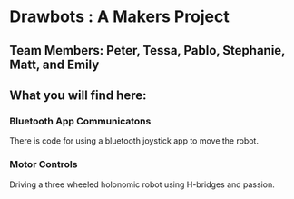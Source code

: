 # Drawbots : A Makers Project 

## Team Members: Peter, Tessa, Pablo, Stephanie, Matt, and Emily

## What you will find here: 
### Bluetooth App Communicatons 
There is code for using a bluetooth joystick app to move the robot. 
### Motor Controls 
Driving a three wheeled holonomic robot using H-bridges and passion. 


